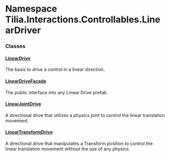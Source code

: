 # Namespace Tilia.Interactions.Controllables.LinearDriver

### Classes

#### [LinearDrive]

The basis to drive a control in a linear direction.

#### [LinearDriveFacade]

The public interface into any Linear Drive prefab.

#### [LinearJointDrive]

A directional drive that utilizes a physics joint to control the linear translation movement.

#### [LinearTransformDrive]

A directional drive that manipulates a Transform.position to control the linear translation movement without the use of any physics.

[LinearDrive]: LinearDrive.md
[LinearDriveFacade]: LinearDriveFacade.md
[LinearJointDrive]: LinearJointDrive.md
[LinearTransformDrive]: LinearTransformDrive.md
